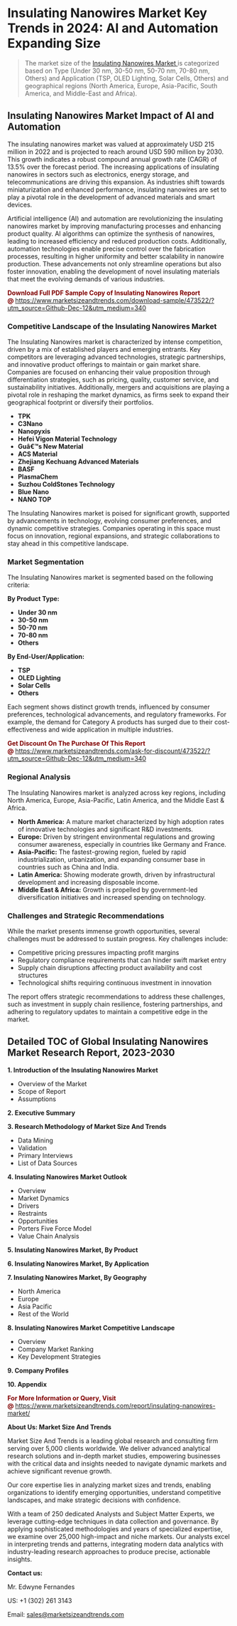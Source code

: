 <H1>Insulating Nanowires Market Key Trends in 2024: AI and Automation Expanding Size</H1><blockquote><p>The market size of the <a href="https://www.marketsizeandtrends.com/download-sample/473522/?utm_source=Github-Dec-12&amp;utm_medium=340" target="_blank">Insulating Nanowires Market </a>is categorized based on Type (Under 30 nm, 30-50 nm, 50-70 nm, 70-80 nm, Others) and Application (TSP, OLED Lighting, Solar Cells, Others) and geographical regions (North America, Europe, Asia-Pacific, South America, and Middle-East and Africa).</p></blockquote><p><h2>Insulating Nanowires Market Impact of AI and Automation</h2><p>The insulating nanowires market was valued at approximately USD 215 million in 2022 and is projected to reach around USD 590 million by 2030. This growth indicates a robust compound annual growth rate (CAGR) of 13.5% over the forecast period. The increasing applications of insulating nanowires in sectors such as electronics, energy storage, and telecommunications are driving this expansion. As industries shift towards miniaturization and enhanced performance, insulating nanowires are set to play a pivotal role in the development of advanced materials and smart devices.</p><p>Artificial intelligence (AI) and automation are revolutionizing the insulating nanowires market by improving manufacturing processes and enhancing product quality. AI algorithms can optimize the synthesis of nanowires, leading to increased efficiency and reduced production costs. Additionally, automation technologies enable precise control over the fabrication processes, resulting in higher uniformity and better scalability in nanowire production. These advancements not only streamline operations but also foster innovation, enabling the development of novel insulating materials that meet the evolving demands of various industries.</p></p><p><strong><span style="color: #800000;">Download Full PDF Sample Copy of Insulating Nanowires Report @</span>&nbsp;</strong><a href="https://www.marketsizeandtrends.com/download-sample/473522/?utm_source=Github-Dec-12&amp;utm_medium=340">https://www.marketsizeandtrends.com/download-sample/473522/?utm_source=Github-Dec-12&amp;utm_medium=340</a></p><h3>Competitive Landscape of the Insulating Nanowires Market</h3><p>The Insulating Nanowires market is characterized by intense competition, driven by a mix of established players and emerging entrants. Key competitors are leveraging advanced technologies, strategic partnerships, and innovative product offerings to maintain or gain market share. Companies are focused on enhancing their value proposition through differentiation strategies, such as pricing, quality, customer service, and sustainability initiatives. Additionally, mergers and acquisitions are playing a pivotal role in reshaping the market dynamics, as firms seek to expand their geographical footprint or diversify their portfolios.</p><p><strong><p><ul><li>TPK </li><li> C3Nano </li><li> Nanopyxis </li><li> Hefei Vigon Material Technology </li><li> Guâ€™s New Material </li><li> ACS Material </li><li> Zhejiang Kechuang Advanced Materials </li><li> BASF </li><li> PlasmaChem </li><li> Suzhou ColdStones Technology </li><li> Blue Nano </li><li> NANO TOP</p></li></ul></p></strong></p><p>The Insulating Nanowires market is poised for significant growth, supported by advancements in technology, evolving consumer preferences, and dynamic competitive strategies. Companies operating in this space must focus on innovation, regional expansions, and strategic collaborations to stay ahead in this competitive landscape.</p><h3>Market Segmentation</h3><p>The Insulating Nanowires market is segmented based on the following criteria:</p><p><strong>By Product Type:</strong></p><p><strong><p><ul><li>Under 30 nm </li><li> 30-50 nm </li><li> 50-70 nm </li><li> 70-80 nm </li><li> Others</p></li></ul></p></strong></p><p><strong>By End-User/Application:</strong></p><p><strong><p><ul><li>TSP </li><li> OLED Lighting </li><li> Solar Cells </li><li> Others</p></li></ul></p></strong></p><p>Each segment shows distinct growth trends, influenced by consumer preferences, technological advancements, and regulatory frameworks. For example, the demand for Category A products has surged due to their cost-effectiveness and wide application in multiple industries.</p><p><strong><span style="color: #800000;">Get Discount On The Purchase Of This Report @&nbsp;</span></strong><a href="https://www.marketsizeandtrends.com/ask-for-discount/473522/?utm_source=Github-Dec-12&amp;utm_medium=340">https://www.marketsizeandtrends.com/ask-for-discount/473522/?utm_source=Github-Dec-12&amp;utm_medium=340</a></p><h3>Regional Analysis</h3><p>The Insulating Nanowires market is analyzed across key regions, including North America, Europe, Asia-Pacific, Latin America, and the Middle East &amp; Africa.</p><ul><li><strong>North America:</strong> A mature market characterized by high adoption rates of innovative technologies and significant R&amp;D investments.</li><li><strong>Europe:</strong> Driven by stringent environmental regulations and growing consumer awareness, especially in countries like Germany and France.</li><li><strong>Asia-Pacific:</strong> The fastest-growing region, fueled by rapid industrialization, urbanization, and expanding consumer base in countries such as China and India.</li><li><strong>Latin America:</strong> Showing moderate growth, driven by infrastructural development and increasing disposable income.</li><li><strong>Middle East &amp; Africa:</strong> Growth is propelled by government-led diversification initiatives and increased spending on technology.</li></ul><h3>Challenges and Strategic Recommendations</h3><p>While the market presents immense growth opportunities, several challenges must be addressed to sustain progress. Key challenges include:</p><ul><li>Competitive pricing pressures impacting profit margins</li><li>Regulatory compliance requirements that can hinder swift market entry</li><li>Supply chain disruptions affecting product availability and cost structures</li><li>Technological shifts requiring continuous investment in innovation</li></ul><p>The report offers strategic recommendations to address these challenges, such as investment in supply chain resilience, fostering partnerships, and adhering to regulatory updates to maintain a competitive edge in the market.</p><h2>Detailed TOC of Global Insulating Nanowires Market Research Report, 2023-2030</h2><p><strong>1. Introduction of the Insulating Nanowires Market</strong></p><ul><li>Overview of the Market</li><li>Scope of Report</li><li>Assumptions&nbsp;</li></ul><p><strong>2. Executive Summary</strong></p><p><strong>3. Research Methodology of <strong>Market Size And Trends</strong></strong></p><ul><li>Data Mining</li><li>Validation</li><li>Primary Interviews</li><li>List of Data Sources&nbsp;</li></ul><p><strong>4. Insulating Nanowires Market Outlook</strong></p><ul><li>Overview</li><li>Market Dynamics</li><li>Drivers</li><li>Restraints</li><li>Opportunities</li><li>Porters Five Force Model</li><li>Value Chain Analysis&nbsp;</li></ul><p><strong>5. Insulating Nanowires Market, By Product</strong></p><p><strong>6. Insulating Nanowires Market, By Application</strong></p><p><strong>7. Insulating Nanowires Market, By Geography</strong></p><ul><li>North America</li><li>Europe</li><li>Asia Pacific</li><li>Rest of the World&nbsp;</li></ul><p><strong>8. Insulating Nanowires Market Competitive Landscape</strong></p><ul><li>Overview</li><li>Company Market Ranking</li><li>Key Development Strategies&nbsp;</li></ul><p><strong>9. Company Profiles</strong></p><p><strong>10. Appendix</strong></p><p><strong><span style="color: #800000;">For More Information or Query, Visit @&nbsp;</span></strong><a href="https://www.marketsizeandtrends.com/report/insulating-nanowires-market/">https://www.marketsizeandtrends.com/report/insulating-nanowires-market/</a></p><p></p><p><strong>About Us:&nbsp;Market Size And Trends</strong></p><p>Market Size And Trends&nbsp;is a leading global research and consulting firm serving over 5,000 clients worldwide. We deliver advanced analytical research solutions and in-depth market studies, empowering businesses with the critical data and insights needed to navigate dynamic markets and achieve significant revenue growth.</p><p>Our core expertise lies in analyzing market sizes and trends, enabling organizations to identify emerging opportunities, understand competitive landscapes, and make strategic decisions with confidence.</p><p>With a team of 250 dedicated Analysts and Subject Matter Experts, we leverage cutting-edge techniques in data collection and governance. By applying sophisticated methodologies and years of specialized expertise, we examine over 25,000 high-impact and niche markets. Our analysts excel in interpreting trends and patterns, integrating modern data analytics with industry-leading research approaches to produce precise, actionable insights.</p><p><strong>Contact us:</strong></p><p>Mr. Edwyne Fernandes</p><p>US: +1 (302) 261 3143</p><p>Email: <a href="mailto:sales@marketsizeandtrends.com">sales@marketsizeandtrends.com</a>&nbsp;</p>
